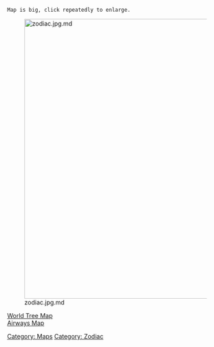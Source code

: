 `Map is big, click repeatedly to enlarge.`

<figure>
<img src="zodiac.jpg.md" title="zodiac.jpg.md" width="650"
alt="zodiac.jpg.md" />
<figcaption aria-hidden="true">zodiac.jpg.md</figcaption>
</figure>

[World Tree Map](World_Tree_Map "wikilink")  
[Airways Map](Airways_Map "wikilink")  

[Category: Maps](Category:_Maps "wikilink") [Category:
Zodiac](Category:_Zodiac "wikilink")
